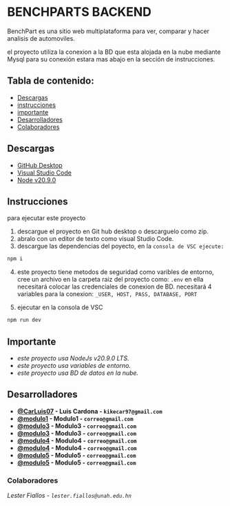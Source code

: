 # BENCHPARTS BACKEND 

BenchPart es una sitio web multiplataforma para ver, comparar y hacer analisis de automoviles.

el proyecto utiliza la conexion a la BD que esta alojada en la nube mediante Mysql para su conexión estara mas abajo en la sección de instrucciones.

## Tabla de contenido:
* [Descargas](#descargas)
* [instrucciones](#instrucciones)
* [importante](#importante)
* [Desarrolladores](#desarrolladores)
* [Colaboradores](#colaboradores)

## Descargas  
- [GitHub Desktop](https://desktop.github.com/)
- [Visual Studio Code](https://code.visualstudio.com/download)
- [Node v20.9.0](https://nodejs.org/en/blog/release/v20.9.0)

## Instrucciones
para ejecutar este proyecto 
1. descargue el proyecto en Git hub desktop o descarguelo como zip.
2. abralo con un editor de texto como visual Studio Code.
3. descargue las dependencias del poyecto, en la `consola de VSC ejecute:`

```bash
npm i
```
4. este proyecto tiene metodos de seguridad como varibles de entorno, cree un archivo en la carpeta raiz del proyecto como: `.env` en ella necesitará colocar las credenciales de conexion de BD.
necesitará 4 variables para la conexion: 
`_USER, HOST, PASS, DATABASE, PORT`

5. ejecutar en la consola de VSC
```bash
npm run dev
```

## Importante
* *este proyecto usa NodeJs v20.9.0 LTS.*
* *este proyecto usa variables de entorno.*
* *este proyecto usa BD de datos en la nube.*

## Desarrolladores
- **[@CarLuis07](https://github.com/CarLuis07/)  - Luis Cardona - `kikecar97@gmail.com`**
- **[@modulo1](https://github.com/)  - Modulo1 - `correo@gmail.com`**
- **[@modulo3](https://github.com/)  - Modulo3 - `correo@gmail.com`**
- **[@modulo3](https://github.com/)  - Modulo3 - `correo@gmail.com`**
- **[@modulo4](https://github.com/)  - Modulo4 - `correo@gmail.com`**
- **[@modulo4](https://github.com/)  - Modulo4 - `correo@gmail.com`**
- **[@modulo5](https://github.com/)  - Modulo5 - `correo@gmail.com`**
- **[@modulo5](https://github.com/)  - Modulo5 - `correo@gmail.com`**


### Colaboradores
*Lester Fiallos - `lester.fiallos@unah.edu.hn`* 